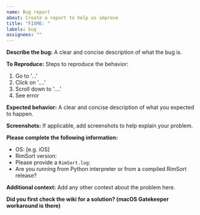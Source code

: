 ```yaml
---
name: Bug report
about: Create a report to help us improve
title: "FIXME: "
labels: bug
assignees: ""
---
```


**Describe the bug:**
A clear and concise description of what the bug is.

**To Reproduce:**
Steps to reproduce the behavior:

1. Go to '...'
2. Click on '....'
3. Scroll down to '....'
4. See error

**Expected behavior:**
A clear and concise description of what you expected to happen.

**Screenshots:**
If applicable, add screenshots to help explain your problem.

**Please complete the following information:**

- OS: [e.g. iOS]
- RimSort version:
- Please provide a `RimSort.log`:
- Are you running from Python interpreter or from a compiled RimSort release?

**Additional context:**
Add any other context about the problem here.

**Did you first check the wiki for a solution? (macOS Gatekeeper workaround is there)**
